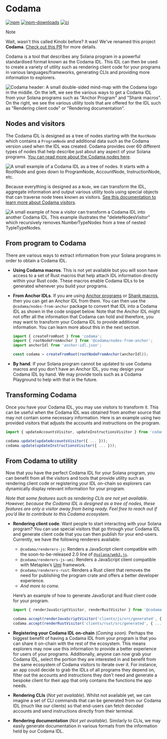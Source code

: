 # Codama

[![npm][npm-image]][npm-url]
[![npm-downloads][npm-downloads-image]][npm-url]
[![ci][ci-image]][ci-url]

[npm-downloads-image]: https://img.shields.io/npm/dm/codama.svg?style=flat
[npm-image]: https://img.shields.io/npm/v/codama.svg?style=flat
[npm-url]: https://www.npmjs.com/package/codama
[ci-image]: https://img.shields.io/github/actions/workflow/status/codama-idl/codama/main.yml?logo=GitHub
[ci-url]: https://github.com/codama-idl/codama/actions/workflows/main.yml

> [!NOTE]  
> Wait, wasn't this called Kinobi before? It was! We've renamed this project **Codama**. [Check out this PR](https://github.com/codama-idl/codama/pull/234) for more details.

Codama is a tool that describes any Solana program in a powerful standardised format known as the Codama IDL. This IDL can then be used to create a variety of utility such as rendering client code for your programs in various languages/frameworks, generating CLIs and providing more information to explorers.

![Codama header: A small double-sided mind-map with the Codama logo in the middle. On the left, we see the various ways to get a Codama IDL from your Solana programs such as "Anchor Program" and "Shank macros". On the right, we see the various utility tools that are offered for the IDL such as "Rendering client code" or "Rendering documentation".](https://github.com/user-attachments/assets/029af336-ea71-4e7f-9612-ef5bb187e3a0)

## Nodes and visitors

The Codama IDL is designed as a tree of nodes starting with the `RootNode` which contains a `ProgramNode` and additional data such as the Codama version used when the IDL was created. Codama provides over 60 different types of nodes that help describe just about any aspect of your Solana programs. [You can read more about the Codama nodes here](./packages/nodes).

![A small example of a Codama IDL as a tree of nodes. It starts with a RootNode and goes down to ProgramNode, AccountNode, InstructionNode, etc.](https://github.com/codama-idl/codama/assets/3642397/9d53485d-a4f6-459a-b7eb-58faab716bc1)

Because everything is designed as a `Node`, we can transform the IDL, aggregate information and output various utility tools using special objects that can traverse node trees known as visitors. [See this documentation to learn more about Codama visitors](./packages/visitors).

![A small example of how a visitor can transform a Codama IDL into another Codama IDL. This example illustrates the "deleteNodesVisitor" which recursively removes NumberTypeNodes from a tree of nested TypleTypeNodes.](https://github.com/codama-idl/codama/assets/3642397/f54e83d1-eade-4674-80dc-7ddc360f5f66)

## From program to Codama

There are various ways to extract information from your Solana programs in order to obtain a Codama IDL.

- **Using Codama macros**. This is not yet available but you will soon have access to a set of Rust macros that help attach IDL information directly within your Rust code. These macros enable Codama IDLs to be generated whenever you build your programs.
- **From Anchor IDLs**. If you are using [Anchor programs](https://github.com/coral-xyz/anchor) or [Shank macros](https://github.com/metaplex-foundation/shank), then you can get an Anchor IDL from them. You can then use the `@codama/nodes-from-anchor` package to convert that IDL into a Codama IDL as shown in the code snippet below. Note that the Anchor IDL might not offer all the information that Codama can hold and therefore, you may want to transform your Codama IDL to provide additional information. You can learn more about this in the next section.

    ```ts
    import { createFromRoot } from 'codama';
    import { rootNodeFromAnchor } from '@codama/nodes-from-anchor';
    import anchorIdl from 'anchor-idl.json';

    const codama = createFromRoot(rootNodeFromAnchor(anchorIdl));
    ```

- **By hand**. If your Solana program cannot be updated to use Codama macros and you don’t have an Anchor IDL, you may design your Codama IDL by hand. We may provide tools such as a Codama Playground to help with that in the future.

## Transforming Codama

Once you have your Codama IDL, you may use visitors to transform it. This can be useful when the Codama IDL was obtained from another source that may not contain some necessary information. Here is an example using two provided visitors that adjusts the accounts and instructions on the program.

```ts
import { updateAccountsVisitor, updateInstructionsVisitor } from 'codama';

codama.update(updateAccountsVisitor({ ... }));
codama.update(updateInstructionsVisitor({ ... }));
```

## From Codama to utility

Now that you have the perfect Codama IDL for your Solana program, you can benefit from all the visitors and tools that provide utility such as rendering client code or registering your IDL on-chain so explorers can dynamically display relevant information for your program.

_Note that some features such as rendering CLIs are not yet available. However, because the Codama IDL is designed as a tree of nodes, these features are only a visitor away from being ready. Feel free to reach out if you’d like to contribute to this Codama ecosystem._

- **Rendering client code**. Want people to start interacting with your Solana program? You can use special visitors that go through your Codama IDL and generate client code that you can then publish for your end-users. Currently, we have the following renderers available:

    - `@codama/renderers-js`: Renders a JavaScript client compatible with the soon-to-be-released 2.0 line of [`@solana/web3.js`](https://github.com/solana-labs/solana-web3.js).
    - `@codama/renderers-js-umi`: Renders a JavaScript client compatible with Metaplex’s [Umi](https://github.com/metaplex-foundation/umi) framework.
    - `@codama/renderers-rust`: Renders a Rust client that removes the need for publishing the program crate and offers a better developer experience.
    - _And more to come._

    Here’s an example of how to generate JavaScript and Rust client code for your program.

    ```ts
    import { renderJavaScriptVisitor, renderRustVisitor } from '@codama/renderers';

    codama.accept(renderJavaScriptVisitor('clients/js/src/generated', { ... }));
    codama.accept(renderRustVisitor('clients/rust/src/generated', { ... }));
    ```

- **Registering your Codama IDL on-chain** (_Coming soon_). Perhaps the biggest benefit of having a Codama IDL from your program is that you can share it on-chain with the rest of the ecosystem. This means explorers may now use this information to provide a better experience for users of your programs. Additionally, anyone can now grab your Codama IDL, select the portion they are interested in and benefit from the same ecosystem of Codama visitors to iterate over it. For instance, an app could decide to grab the IDLs of all programs they depend on, filter out the accounts and instructions they don’t need and generate a bespoke client for their app that only contains the functions the app needs.
- **Rendering CLIs** (_Not yet available_). Whilst not available yet, we can imagine a set of CLI commands that can be generated from our Codama IDL (much like our clients) so that end-users can fetch decoded accounts and send instructions directly from their terminal.
- **Rendering documentation** (_Not yet available_). Similarly to CLIs, we may easily generate documentation in various formats from the information held by our Codama IDL.
